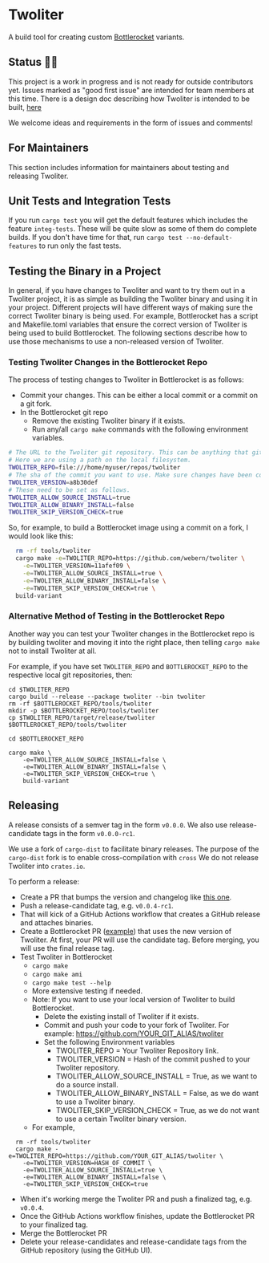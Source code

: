# Twoliter

A build tool for creating custom [Bottlerocket] variants.

[Bottlerocket]: https://github.com/bottlerocket-os/bottlerocket

## Status 🚧👷

This project is a work in progress and is not ready for outside contributors yet.
Issues marked as "good first issue" are intended for team members at this time.
There is a design doc describing how Twoliter is intended to be built, [here]

We welcome ideas and requirements in the form of issues and comments!

[here]: docs/design/README.md

## For Maintainers

This section includes information for maintainers about testing and releasing Twoliter.

## Unit Tests and Integration Tests

If you run `cargo test` you will get the default features which includes the feature `integ-tests`.
These will be quite slow as some of them do complete builds.
If you don't have time for that, run `cargo test --no-default-features` to run only the fast tests.

## Testing the Binary in a Project

In general, if you have changes to Twoliter and want to try them out in a Twoliter project, it is as simple as building the Twoliter binary and using it in your project.
Different projects will have different ways of making sure the correct Twoliter binary is being used.
For example, Bottlerocket has a script and Makefile.toml variables that ensure the correct version of Twoliter is being used to build Bottlerocket.
The following sections describe how to use those mechanisms to use a non-released version of Twoliter.

### Testing Twoliter Changes in the Bottlerocket Repo

The process of testing changes to Twoliter in Bottlerocket is as follows:
- Commit your changes. This can be either a local commit or a commit on a git fork.
- In the Bottlerocket git repo
  - Remove the existing Twoliter binary if it exists.
  - Run any/all `cargo make` commands with the following environment
    variables.

```sh
# The URL to the Twoliter git repository. This can be anything that git remote add would accept.
# Here we are using a path on the local filesystem.
TWOLITER_REPO=file:///home/myuser/repos/twoliter
# The sha of the commit you want to use. Make sure changes have been committed!
TWOLITER_VERSION=a8b30def
# These need to be set as follows.
TWOLITER_ALLOW_SOURCE_INSTALL=true
TWOLITER_ALLOW_BINARY_INSTALL=false
TWOLITER_SKIP_VERSION_CHECK=true
```

So, for example, to build a Bottlerocket image using a commit on a fork, I would look like this:

```sh
  rm -rf tools/twoliter
  cargo make -e=TWOLITER_REPO=https://github.com/webern/twoliter \
    -e=TWOLITER_VERSION=11afef09 \
    -e=TWOLITER_ALLOW_SOURCE_INSTALL=true \
    -e=TWOLITER_ALLOW_BINARY_INSTALL=false \
    -e=TWOLITER_SKIP_VERSION_CHECK=true \
  build-variant
```

### Alternative Method of Testing in the Bottlerocket Repo

Another way you can test your Twoliter changes in the Bottlerocket repo is by building twoliter and
moving it into the right place, then telling `cargo make` not to install Twoliter at all.

For example, if you have set `TWOLITER_REPO` and `BOTTLEROCKET_REPO` to the respective local git repositories, then:

```shell
cd $TWOLITER_REPO
cargo build --release --package twoliter --bin twoliter
rm -rf $BOTTLEROCKET_REPO/tools/twoliter
mkdir -p $BOTTLEROCKET_REPO/tools/twoliter
cp $TWOLITER_REPO/target/release/twoliter $BOTTLEROCKET_REPO/tools/twoliter

cd $BOTTLEROCKET_REPO

cargo make \
    -e=TWOLITER_ALLOW_SOURCE_INSTALL=false \
    -e=TWOLITER_ALLOW_BINARY_INSTALL=false \
    -e=TWOLITER_SKIP_VERSION_CHECK=true \
    build-variant
```

## Releasing

A release consists of a semver tag in the form `v0.0.0`.
We also use release-candidate tags in the form `v0.0.0-rc1`.

We use a fork of `cargo-dist` to facilitate binary releases.
The purpose of the `cargo-dist` fork is to enable cross-compilation with `cross`
We do not release Twoliter into `crates.io`.

To perform a release:

- Create a PR that bumps the version and changelog like [this one].
- Push a release-candidate tag, e.g. `v0.0.4-rc1`.
- That will kick of a GitHub Actions workflow that creates a GitHub release and attaches binaries.
- Create a Bottlerocket PR ([example]) that uses the new version of Twoliter.
  At first, your PR will use the candidate tag.
  Before merging, you will use the final release tag.
- Test Twoliter in Bottlerocket
  - `cargo make`
  - `cargo make ami`
  - `cargo make test --help`
  - More extensive testing if needed.
  - Note: If you want to use your local version of Twoliter to build Bottlerocket.
    - Delete the existing install of Twoliter if it exists.
    - Commit and push your code to your fork of Twoliter. For example: https://github.com/YOUR_GIT_ALIAS/twoliter
    - Set the following Environment variables
      - TWOLITER_REPO = Your Twoliter Repository link.
      - TWOLITER_VERSION = Hash of the commit pushed to your Twoliter repository.
      - TWOLITER_ALLOW_SOURCE_INSTALL = True, as we want to do a source install.
      - TWOLITER_ALLOW_BINARY_INSTALL = False, as we do want to use a Twoliter binary.
      - TWOLITER_SKIP_VERSION_CHECK = True, as we do not want to use a certain Twoliter binary version.
  - For example,
```
  rm -rf tools/twoliter
  cargo make -e=TWOLITER_REPO=https://github.com/YOUR_GIT_ALIAS/twoliter \
    -e=TWOLITER_VERSION=HASH_OF_COMMIT \
    -e=TWOLITER_ALLOW_SOURCE_INSTALL=true \
    -e=TWOLITER_ALLOW_BINARY_INSTALL=false \
    -e=TWOLITER_SKIP_VERSION_CHECK=true
```
- When it's working merge the Twoliter PR and push a finalized tag, e.g. `v0.0.4`.
- Once the GitHub Actions workflow finishes, update the Bottlerocket PR to your finalized tag.
- Merge the Bottlerocket PR
- Delete your release-candidates and release-candidate tags from the GitHub repository (using the GitHub UI).

[this one]: https://github.com/bottlerocket-os/twoliter/pull/91
[example]: https://github.com/bottlerocket-os/bottlerocket/pull/3480
